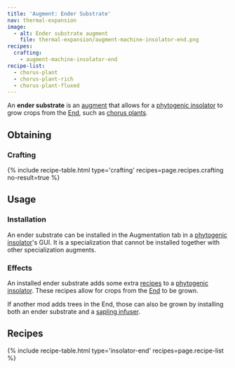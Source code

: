 ```yaml
---
title: 'Augment: Ender Substrate'
nav: thermal-expansion
image:
  - alt: Ender substrate augment
    file: thermal-expansion/augment-machine-insolator-end.png
recipes:
  crafting:
    - augment-machine-insolator-end
recipe-list:
  - chorus-plant
  - chorus-plant-rich
  - chorus-plant-fluxed
---
```


An **ender substrate** is an [augment](/docs/augments/) that allows for a
[phytogenic insolator](/docs/phytogenic-insolator/) to grow crops from the
[End](https://minecraft.gamepedia.com/The_End), such as [chorus
plants](https://minecraft.gamepedia.com/Chorus_Plant).


Obtaining
---------

### Crafting
{% include recipe-table.html type='crafting' recipes=page.recipes.crafting no-result=true %}


Usage
-----

### Installation
An ender substrate can be installed in the Augmentation tab in a [phytogenic
insolator](/docs/phytogenic-insolator/)'s GUI. It is a specialization that
cannot be installed together with other specialization augments.

### Effects
An installed ender substrate adds some extra [recipes](#recipes) to a
[phytogenic insolator](/docs/phytogenic-insolator/). These recipes allow for
crops from the [End](https://minecraft.gamepedia.com/The_End) to be grown.

If another mod adds trees in the End, those can also be grown by installing both
an ender substrate and a [sapling infuser](/docs/augment-sapling-infuser/).


Recipes
-------

{% include recipe-table.html type='insolator-end' recipes=page.recipe-list %}
